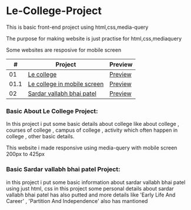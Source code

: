 # Le-College-Project

This is basic front-end project using html,css,media-query

The purpose for making website is just practise for html,css,mediaquery

Some websites are resposive for mobile screen








|  #  | Project | Preview
| --- | ------------------------------------------------ | -------------------- 
| 01  | [Le college](https://github.com/vashukhanpara/Front-end-project/blob/bc890e40fe5a28f87084eeb7f736d46872fe9941/le%20college.html)| [Preview](https://github.com/vashukhanpara/Le-College-Project/files/11273204/New.Compressed.zipped.Folder.zip)
| 01.1  | [Le college in mobile screen](https://github.com/vashukhanpara/Front-end-project/blob/bc890e40fe5a28f87084eeb7f736d46872fe9941/le%20college.html)| [Preview](https://github.com/vashukhanpara/Le-College-Project/files/11273272/Le.college.project.recording.in.mobile.view.zip)
| 02  | [Sardar vallabh bhai patel](https://github.com/vashukhanpara/Front-end-project/blob/d58e5b395a6df2848e9f090e3ad72254d1767c70/sardar_vallabhbhai.html)| [Preview](https://github.com/vashukhanpara/Front-end-project/files/11273844/sardar.project.preview.recording.zip)


### Basic  About Le College Project:
In this project i put some basic details about college like about college , courses of college , campus of college , activity which often happen in college , other basic details.

This website i made responsive using media-query with mobile screen 200px to 425px

### Basic Sardar vallabh bhai patel Project:
in this project i put some basic information about sardar vallabh bhai patel using just html, css 
in this project some personal details about sardar vallabh bhai patel has also putted
and more details like 'Early Life And Career' , 'Partition And Independence' also has mantioned 

